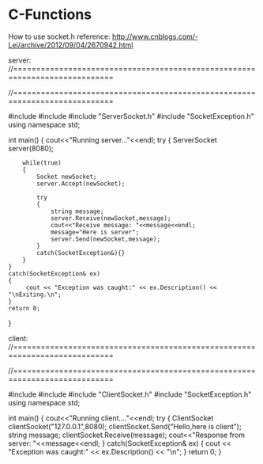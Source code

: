 # C-Functions
How to use socket.h     reference: http://www.cnblogs.com/-Lei/archive/2012/09/04/2670942.html

server:
//============================================================================

//============================================================================

#include <iostream>
#include <string>
#include "ServerSocket.h"
#include "SocketException.h"
using namespace std;

int main()
{
    cout<<"Running server..."<<endl;
    try
    {
        ServerSocket server(8080);

        while(true)
        {
            Socket newSocket;
            server.Accept(newSocket);

            try
            {
                string message;
                server.Receive(newSocket,message);
                cout<<"Receive message: "<<message<<endl;
                message="Here is server";
                server.Send(newSocket,message);
            }
            catch(SocketException&){}
        }
    }
    catch(SocketException& ex)
    {
         cout << "Exception was caught:" << ex.Description() << "\nExiting.\n";
    }
    return 0;
}

client:
//============================================================================

//============================================================================

#include <iostream>
#include <string>
#include "ClientSocket.h"
#include "SocketException.h"
using namespace std;

int main()
{
    cout<<"Running client...."<<endl;
    try
    {
        ClientSocket clientSocket("127.0.0.1",8080);
        clientSocket.Send("Hello,here is client");
        string message;
        clientSocket.Receive(message);
        cout<<"Response from server: "<<message<<endl;
    }
    catch(SocketException& ex)
    {
        cout << "Exception was caught:" << ex.Description() << "\n";
    }
    return 0;
}
